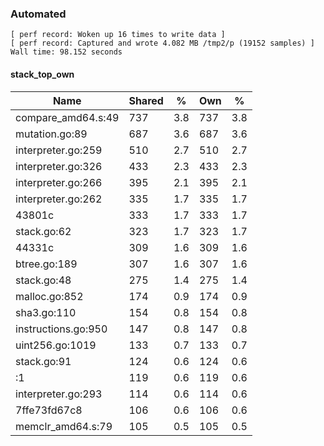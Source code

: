 ### Automated

```
[ perf record: Woken up 16 times to write data ]
[ perf record: Captured and wrote 4.082 MB /tmp2/p (19152 samples) ]
Wall time: 98.152 seconds
```

#### stack_top_own

Name                                             | Shared |   %   | Own |   %
-------------------------------------------------|--------|-------|-----|------
compare_amd64.s:49                               |    737 |   3.8 | 737 |   3.8
mutation.go:89                                   |    687 |   3.6 | 687 |   3.6
interpreter.go:259                               |    510 |   2.7 | 510 |   2.7
interpreter.go:326                               |    433 |   2.3 | 433 |   2.3
interpreter.go:266                               |    395 |   2.1 | 395 |   2.1
interpreter.go:262                               |    335 |   1.7 | 335 |   1.7
43801c                                           |    333 |   1.7 | 333 |   1.7
stack.go:62                                      |    323 |   1.7 | 323 |   1.7
44331c                                           |    309 |   1.6 | 309 |   1.6
btree.go:189                                     |    307 |   1.6 | 307 |   1.6
stack.go:48                                      |    275 |   1.4 | 275 |   1.4
malloc.go:852                                    |    174 |   0.9 | 174 |   0.9
sha3.go:110                                      |    154 |   0.8 | 154 |   0.8
instructions.go:950                              |    147 |   0.8 | 147 |   0.8
uint256.go:1019                                  |    133 |   0.7 | 133 |   0.7
stack.go:91                                      |    124 |   0.6 | 124 |   0.6
<autogenerated>:1                                |    119 |   0.6 | 119 |   0.6
interpreter.go:293                               |    114 |   0.6 | 114 |   0.6
7ffe73fd67c8                                     |    106 |   0.6 | 106 |   0.6
memclr_amd64.s:79                                |    105 |   0.5 | 105 |   0.5
